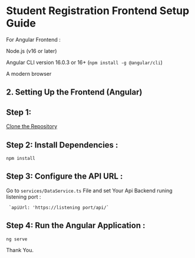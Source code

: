 # Student Registration Frontend Setup Guide

For Angular Frontend :

Node.js (v16 or later)

Angular CLI version 16.0.3 or 16+ (`npm install -g @angular/cli`)

A modern browser

## 2. Setting Up the Frontend (Angular)
## Step 1: 

[Clone the Repository]([https://github.com/sankagee/Student-Registration-Frontend.git])

## Step 2: Install Dependencies : 

`npm install`

## Step 3: Configure the API URL : 

Go to `services/DataService.ts` File and set Your Api Backend runing listening port :

	 `apiUrl: 'https://listening port/api/`

## Step 4: Run the Angular Application : 

`ng serve`

Thank You.
